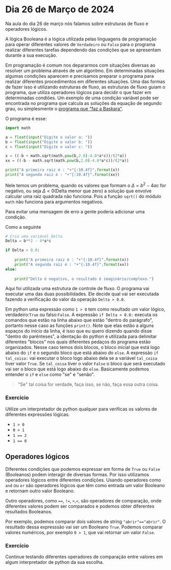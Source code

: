 # Dia 26 de Março de 2024 

Na aula do dia 26 de março nós falamos sobre estruturas de fluxo e operadores lógicos. 

A lógica Booleana é a lógica utilizada pelas linguagens de programação para operar diferentes valores de `Verdadeiro` ou `Falso` para o programa realizar diferentes tarefas dependendo das condições que se apresentam durante a sua execução.

Em programação é comum nos depararmos com situações diversas ao resolver um problema através de um algoritmo. 
Em determinadas situações algumas condições aparecem e precisamos preparar o programa para realizar diferentes procedimentos em diferentes situações. 
Uma das formas de fazer isso é utilizando estruturas de fluxo, as estruturas de fluxo guiam o programa, que utiliza operadores lógicos para decidir o que fazer em determinadas condiões. 
Um exemplo de uma condição variável pode ser encontrada no programa que calcula as soluções da equação de segundo grau, ou simplesmente o [programa que "faz a Baskara"](https://github.com/arthurto/FisComp.py/blob/main/notas_de_aula/notas_2024_1/codigos_alunos/daniel_21_03_2024_baskara.py).

O programa é esse: 
```python
import math

a = float(input("Digite o valor a: "))
b = float(input("Digite o valor b: "))
c = float(input("Digite o valor c: "))

x = ((-b + math.sqrt(math.pow(b,2.0)-4.0*a*c))/(2*a))
xx = ((-b - math.sqrt(math.pow(b,2.0)-4.0*a*c))/(2*a))

print("A primeira raiz é : "+"{:10.4f}".format(x))
print("A segunda raiz é : "+"{:10.4f}".format(xx))
```

Nele temos um problema, quando os valores que formam o $\Delta = b^2-4 ac$ for negativo, ou seja $\Delta < 0$(Delta menor que zero) a solução que envolve calcular uma raiz quadrada não funciona. Pois a função `sqrt()` do módulo `math` não funciona para argumentos negativos.

Para evitar uma mensagem de erro a gente poderia adicionar uma condição.

Como a seguinte 

```python
# Cria uma variável Delta
Delta = b**2 - 4*a*c

if Delta > 0.0:
    
    print("A primeira raiz é : "+"{:10.4f}".format(x))
    print("A segunda raiz é : "+"{:10.4f}".format(xx))
else:
    
    print("Delta é negativo, o resultado é imaginário/complexo.")
```

Aqui foi utilizada uma estrutura de controle de fluxo. O programa vai executar uma das duas possibilidades. Ele decide qual vai ser executada fazendo a verificação do valor da operação `Delta > 0.0`. 

Em python uma expressão como `1 > 0` tem como resultado um valor lógico, verdadeiro:`True` ou falso:`False`.
A expressão `if Delta > 0.0:` executa os comandos que estão na linha abaixo que estão "dentro do parágrafo", portanto nesse caso as funções `print()`. Note que elas estão a alguns espaços do início da linha, é isso que eu quero dizendo quando disse "dentro do parênteses", a identação do python é utilizada para delimitar diferentes "blocos" nos quais diferentes pedaços do programa estão organizados. Nesse caso temos dois blocos, o bloco inicial que está logo abaixo do `if` e o segundo bloco que está abaixo do `else`.
A expressão `if tal_coisa:` vai executar o bloco logo abaixo dela se a variável `tal_coisa` tiver valor `True`. 
Se `tal_coisa` tiver o valor `False` o bloco que será executado vai ser o bloco que está logo abaixo do `else`. 
Basicamente podemos entender o `if` e `else` como "se" e "senão". 

> "Se" tal coisa for verdade, faça isso, se não, faça essa outra coisa. 

### Exercício

Utilize um interpretador de python qualquer para verificas os valores de diferentes expressões lógicas.

- `1 > 0`
- `0 > 1`
- `1 == 2`
- `1 == 0`


## Operadores lógicos 

Diferentes condições que podemos expressar em forma de `True` ou `False` (Booleanos) podem interagir de diversas formas. Por isso utilizamos operadores lógicos entre diferentes condições. 
Usando operadores como `and` ou `or` são operadores lógicos que têm como entrada um valor Booleano e retornam outro valor Booleano. 

Outro operadores, como `==`, `!=`, `>`,`<`, são operadores de comparação, onde diferentes valores podem ser comparados e podemos obter diferentes resultados Booleanos.

Por exemplo, podemos comparar dois valores de string `"abrir"=="abrir"`. O resultado dessa expresssão vai ser um Booleano `True`.
Podemos comparar valores numéricos, por exemplo `0 > 1`, que vai retornar um valor `False`. 

### Exercício 

Continue testando diferentes operadores de comparação entre valores em algum interpretador de python da sua escolha.


